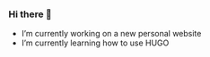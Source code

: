 ### Hi there 👋
- I’m currently working on a new personal website
- I’m currently learning how to use HUGO
